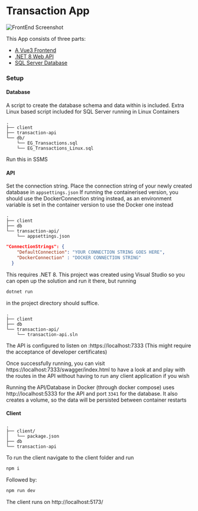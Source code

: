 # Transaction App

![FrontEnd Screenshot](https://github.com/Reuel-T/transaction-app/assets/69512501/b8e6302f-073b-4018-92d1-15db00a50a64)

This App consists of three parts:
- [A Vue3 Frontend](https://vuejs.org/)
- [.NET 8 Web API](https://dotnet.microsoft.com/en-us/)
- [SQL Server Database](https://www.microsoft.com/en-za/sql-server/sql-server-downloads)

### Setup

#### Database

A script to create the database schema and data within is included. Extra Linux based script included for SQL Server running in Linux Containers

```
.
├── client
├── transaction-api
└── db/
    └── EG_Transactions.sql
    └── EG_Transactions_Linux.sql
```

Run this in SSMS

#### API

Set the connection string. Place the connection string of your newly created database in `appsettings.json` If running the containerised version, you should use the DockerConnection string instead, as 
an environment variable is set in the container version to use the Docker one instead

```
.
├── client
├── db
└── transaction-api/
    └── appsettings.json
```

```json
"ConnectionStrings": {
    "DefaultConnection": "YOUR CONNECTION STRING GOES HERE",
    "DockerConnection" : "DOCKER CONNECTION STRING"
  }
```

This requires .NET 8. This project was created using Visual Studio so you can open up the solution and run it there, but running

```bash
dotnet run
```

in the project directory should suffice.

```
.
├── client
├── db
└── transaction-api/
    └── transaction-api.sln
```

The API is configured to listen on :https://localhost:7333 (This might require the acceptance of developer certificates)

Once successfully running, you can visit https://localhost:7333/swagger/index.html to have a look at and play with the routes in the API  without having to run any client application if you wish

Running the API/Database in Docker (through docker compose) uses http://localhost:5333 for the API and port `3341` for the database. It also creates a volume, so the data will be persisted between container restarts

#### Client

```
.
├── client/
│   └── package.json
├── db
└── transaction-api
```

To run the client navigate to the client folder and run

```bash
npm i
```
Followed by:
```bash
npm run dev
```

The client runs on http://localhost:5173/
